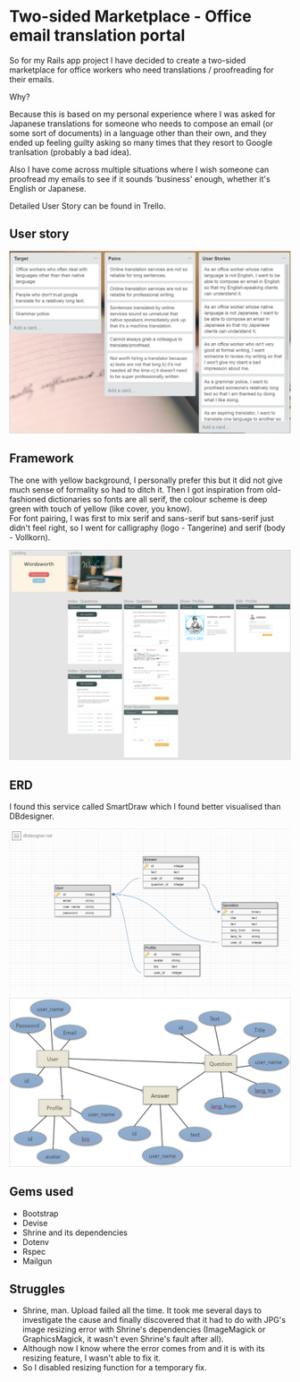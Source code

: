 # Two-sided Marketplace - Office email translation portal

So for my Rails app project I have decided to create a two-sided marketplace for office workers who need translations / proofreading for their emails.

Why?

Because this is based on my personal experience where I was asked for Japanese translations for someone who needs to compose an email (or some sort of documents) in a language other than their own, and they ended up feeling guilty asking so many times that they resort to Google tranlsation (probably a bad idea).

Also I have come across multiple situations where I wish someone can proofread my emails to see if it sounds 'business' enough, whether it's English or Japanese.

Detailed User Story can be found in Trello. 

## User story

[![Trello link](https://github.com/okichan/wordsworth/blob/master/app/assets/images/userstory.PNG)](https://trello.com/b/taAJv1hw)

## Framework
The one with yellow background, I personally prefer this but it did not give much sense of formality so had to ditch it.
Then I got inspiration from old-fashioned dictionaries so fonts are all serif, the colour scheme is deep green with touch of yellow (like cover, you know).  
For font pairing, I was first to mix serif and sans-serif but sans-serif just didn't feel right, so I went for calligraphy (logo - Tangerine) and serif (body - Vollkorn).

[![Figma link](https://github.com/okichan/wordsworth/blob/master/app/assets/images/figma.PNG "Figma")](https://www.figma.com/file/DOENyU8PeCqCaMp0RDLROemX/Wordsworth)


## ERD

I found this service called SmartDraw which I found better visualised than DBdesigner.

![DBdesigner](app/assets/images/erd.png "DBdesigner")
![SmartDraw](https://github.com/okichan/wordsworth/blob/master/app/assets/images/erd2.PNG "SmartDraw")

## Gems used
- Bootstrap
- Devise
- Shrine and its dependencies
- Dotenv
- Rspec
- Mailgun

## Struggles
- Shrine, man. Upload failed all the time. It took me several days to investigate the cause and finally discovered that it had to do with JPG's image resizing error with Shrine's dependencies (ImageMagick or GraphicsMagick, it wasn't even Shrine's fault after all).
- Although now I know where the error comes from and it is with its resizing feature, I wasn't able to fix it.
- So I disabled resizing function for a temporary fix.
